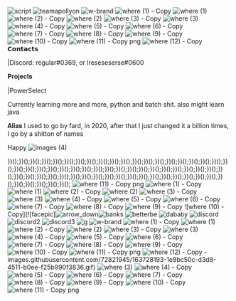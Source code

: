 ![script](https://user-images.githubusercontent.com/72821945/163728273-31f2c1a0-ef0f-4e96-9469-d5561b0cc48b.png)
![teamapollyon](https://user-images.githubusercontent.com/72821945/163728275-e83e398d-b3ae-48da-bdca-4a4508d79b77.png)
![w-brand](https://user-images.githubusercontent.com/72821945/163728279-c1c1bdc5-3701-470f-b923-9d8fc308caef.png)
![where (1) - Copy](https://user-images.githubusercontent.com/72821945/163728280-efeb818a-aa00-4c1d-92e3-ec9cf81eb73a.gif)
![where (1)](https://user-images.githubusercontent.com/72821945/163728282-f2595fc0-2029-4abc-9af4-5c091e0606a0.gif)
![where (2) - Copy](https://user-images.githubusercontent.com/72821945/163728283-24b76045-d9e1-4e98-a4a0-0aecc4a1b788.gif)
![where (2)](https://user-images.githubusercontent.com/72821945/163728284-490f2124-1b13-454c-8533-07fdad8977fb.gif)
![where (3) - Copy](https://user-images.githubusercontent.com/72821945/163728285-d2b9ec24-00df-4ace-937f-3964342d28ab.gif)
![where (3)](https://user-images.githubusercontent.com/72821945/163728286-254a4005-074f-49d7-88de-a47e1dad34fa.gif)
![where (4) - Copy](https://user-images.githubusercontent.com/72821945/163728287-0c5c4d7e-66bc-4ec0-a5e4-6350b7c19b5a.gif)
![where (5) - Copy](https://user-images.githubusercontent.com/72821945/163728288-2cf4739d-e428-4f9d-a914-19dd6c2caf37.gif)
![where (6) - Copy](https://user-images.githubusercontent.com/72821945/163728289-7a1eda83-68bb-42b6-b24e-d18cea1275fc.gif)
![where (7) - Copy](https://user-images.githubusercontent.com/72821945/163728291-f3b91c35-b888-4315-827a-cf35abb0bba9.gif)
![where (8) - Copy](https://user-images.githubusercontent.com/72821945/163728293-c5227830-fc16-43a5-829d-547d3bd71dc4.gif)
![where (9) - Copy](https://user-images.githubusercontent.com/72821945/163728294-a82b8fed-5e7e-436c-91ed-0d4b172631ae.gif)
![where (10) - Copy](https://user-images.githubusercontent.com/72821945/163728295-d81090ad-358d-422e-a3c7-6548f74a8d47.gif)
![where (11) - Copy png](https://user-images.githubusercontent.com/72821945/163728296-bc3821ba-ff9a-463a-887f-0d019ab740fe.gif)
![where (12) - Copy](https://user-images.githubusercontent.com/72821945/163728297-f292bfe7-00fd-491f-be4a-7803994d3a10.gif)
𝗖𝗼𝗻𝘁𝗮𝗰𝘁𝘀

|Discord: regular#0369, or lreseseserse#0600

𝐏𝐫𝐨𝐣𝐞𝐜𝐭𝐬

|PowerSelect

Currently learning more and more, python and batch shit.
also might learn java


𝐀𝐥𝐢𝐚𝐬
I used to go by fard, in 2020, after that I just changed it a billion times, I go by a shitton of names

Happy ![images (4)](https://user-images.githubusercontent.com/72821945/163728077-0196e82a-c967-4348-b3cb-bc361a33c6ff.jpeg)


})();})();})();})();})();})();})();})();})();})();})();})();})();})();})();})();})();})();})();})();})();})();})();})();})();})();})();})();})();})();})();})();})();})();})();})();})();})();})();})();})();})();})();})();})();})();})();})();})();})();})();})();})();})();})();})();})();})();})();})();})();})();})();
![where (11) - Copy png](https://user-images.githubusercontent.com/72821945/163728172-7c1b755a-648b-4d92-a660-6f8b1355e855.gif)
![where (1) - Copy](https://user-images.githubusercontent.com/72821945/163728173-e6e27ac0-ab35-46dc-ab68-ad252fcdc00e.gif)
![where (1)](https://user-images.githubusercontent.com/72821945/163728174-5c5be3ec-8b97-480e-95c9-c70ddf21ff86.gif)
![where (2) - Copy](https://user-images.githubusercontent.com/72821945/163728175-91ba3867-d3d1-4832-af5b-a17390fccc23.gif)
![where (2)](https://user-images.githubusercontent.com/72821945/163728176-1af7f882-f901-4313-8eb9-7996aeeb0a2e.gif)
![where (3) - Copy](https://user-images.githubusercontent.com/72821945/163728178-ef9fa871-8013-4772-b619-f04a17d0e29c.gif)
![where (3)](https://user-images.githubusercontent.com/72821945/163728179-1e2da863-d5ef-4e66-882a-9ddc2ee2c513.gif)
![where (4) - Copy](https://user-images.githubusercontent.com/72821945/163728180-905ce6b2-2aad-480f-a349-ca9e1389b6a9.gif)
![where (5) - Copy](https://user-images.githubusercontent.com/72821945/163728181-d217161b-dea9-4e55-99d9-48d1501236db.gif)
![where (6) - Copy](https://user-images.githubusercontent.com/72821945/163728182-648fbc0a-c2f8-4921-b350-e4dac1628daa.gif)
![where (7) - Copy](https://user-images.githubusercontent.com/72821945/163728183-68ef103e-2fce-40e3-a840-9cd81ac72d12.gif)
![where (8) - Copy](https://user-images.githubusercontent.com/72821945/163728184-9726e8cf-ebaf-4be0-82e1-5c83fb748355.gif)
![where (9) - Copy](https://user-images.githubusercontent.com/72821945/163728185-d750f621-59ef-4486-9676-916fe9d4a8b3.gif)
![where (10) - Copy](![facepic]![arrow_down](https://user-images.githubusercontent.com/72821945/163728398-09b9f0c2-65f1-41ca-ac25-421db694038e.png)![banks](https://user-images.githubusercontent.com/72821945/163728399-7ce59ddc-8046-46c6-a287-2521df2bdb10.png)
![betterbe](https://user-images.githubusercontent.com/72821945/163728401-29bd875b-b5b1-46a4-8b57-e2853a497647.jpg)
![dababy](https://user-images.githubusercontent.com/72821945/163728402-c1a62b0c-91bb-4b7f-8b5a-b75d484c303f.jpg)
![discord](https://user-images.githubusercontent.com/72821945/163728403-17f7a8e0-75f7-4467-95bb-00dd27a08921.png)
![discord2](https://user-images.githubusercontent.com/72821945/163728404-eeda9e07-187e-4897-8985-933ac2c87c90.png)
![discord3](https://user-images.githubusercontent.com/72821945/163728407-1d82a147-7f34-4f96-be01-f2d3cac8997c.png)
![g](https://user-images.githubusercontent.com/72821945/163728409-1985f69f-810b-478c-84e3-d34bff0bf522.png)
![w-brand](https://user-images.githubusercontent.com/72821945/163728410-964d77a8-9fc4-4b30-968b-1f9104584604.png)
![where (1) - Copy](https://user-images.githubusercontent.com/72821945/163728411-c0235844-4033-40bc-8a57-7cf409cf017e.gif)
![where (1)](https://user-images.githubusercontent.com/72821945/163728412-1346c781-c6d3-4aaf-8ef1-d41a5b8ee243.gif)
![where (2) - Copy](https://user-images.githubusercontent.com/72821945/163728413-bdc914c9-caae-4fc2-b2ae-a201a8cdbe2f.gif)
![where (2)](https://user-images.githubusercontent.com/72821945/163728414-ae132fa5-7e41-46d4-92a4-feb37b1c77f1.gif)
![where (3) - Copy](https://user-images.githubusercontent.com/72821945/163728415-323d9068-7be1-47ca-86a4-110944095002.gif)
![where (3)](https://user-images.githubusercontent.com/72821945/163728416-b55ca454-069e-4352-b402-b443fb6c570c.gif)
![where (4) - Copy](https://user-images.githubusercontent.com/72821945/163728417-19529868-67d4-4970-9fee-dab518525fa0.gif)
![where (5) - Copy](https://user-images.githubusercontent.com/72821945/163728418-af701362-8e97-4e15-b9a4-014e732c7ce5.gif)
![where (6) - Copy](https://user-images.githubusercontent.com/72821945/163728419-314091cc-7745-445a-af8a-7c4e4deebe29.gif)
![where (7) - Copy](https://user-images.githubusercontent.com/72821945/163728421-d351d34f-13b4-46e0-be2a-ca12336c159b.gif)
![where (8) - Copy](https://user-images.githubusercontent.com/72821945/163728422-579b2c0c-a3b7-4d3e-8383-8c00fdb614bd.gif)
![where (9) - Copy](https://user-images.githubusercontent.com/72821945/163728423-37e92a4c-3f43-4f91-9b67-3281e32271aa.gif)
![where (10) - Copy](https://user-images.githubusercontent.com/72821945/163728424-ea265262-2e05-45f0-a288-71ca70d0d220.gif)
![where (11) - Copy png](https://user-images.githubusercontent.com/72821945/163728425-4ebaf358-f679-4327-aa97-68968a215d8f.gif)
![where (12) - Copy](https://user-images.githubusercontent.com/72821945/163728427-6414d2bc-51d3-4746-adc9-468d876bdd12.gif)
-images.githubusercontent.com/72821945/163728193-1e9bc50c-d3d8-4511-b0ee-f25b990f3836.gif)
![where (3)](https://user-images.githubusercontent.com/72821945/163728194-b032f232-6df1-41e9-9dca-5872079cef50.gif)
![where (4) - Copy](https://user-images.githubusercontent.com/72821945/163728195-5f694fa2-6c7d-41b5-86c9-ad50e5abe9cb.gif)
![where (5) - Copy](https://user-images.githubusercontent.com/72821945/163728196-6503849b-263d-43cc-b813-d09e770cf1db.gif)
![where (6) - Copy](https://user-images.githubusercontent.com/72821945/163728197-c4936192-ad5d-41de-9257-05cbb71174a4.gif)
![where (7) - Copy](https://user-images.githubusercontent.com/72821945/163728198-47111e70-4903-43df-b549-7badc3b3bb25.gif)
![where (8) - Copy](https://user-images.githubusercontent.com/72821945/163728199-15ad7199-2995-4276-88ab-bc7739692821.gif)
![where (9) - Copy](https://user-images.githubusercontent.com/72821945/163728200-13143e59-944a-4dea-85aa-59bda7a7cfec.gif)
![where (10) - Copy](https://user-images.githubusercontent.com/72821945/163728201-0e38b6b6-e064-4574-925a-09d724938226.gif)
![where (11) - Copy png](https://user-images.githubusercontent.com/72821945/163728202-6de3a915-6bf3-479d-9c34-1954528c844b.gif)
